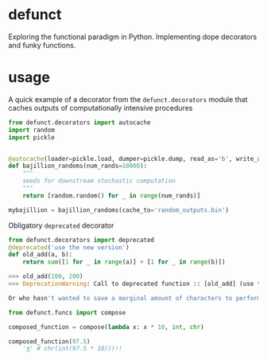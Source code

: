 # defunct
Exploring the functional paradigm in Python. Implementing dope decorators and funky functions.

# usage
A quick example of a decorator from the `defunct.decorators` module that caches 
outputs of computationally intensive procedures

```python
from defunct.decorators import autocache
import random 
import pickle


@autocache(loader=pickle.load, dumper=pickle.dump, read_as='b', write_as='b')
def bajillion_randoms(num_rands=10000):
    """
    seeds for downstream stochastic computation
    """
    return [random.random() for _ in range(num_rands)]    

mybajillion = bajillion_randoms(cache_to='random_outputs.bin')
```

Obligatory `deprecated` decorator

```python
from defunct.decorators import deprecated
@deprecated('use the new version')
def old_add(a, b):
    return sum([1 for _ in range(a)] + [1 for _ in range(b)])

>>> old_add(100, 200)
>>> DeprecationWarning: Call to deprecated function :: [old_add] (use the new version)

Or who hasn't wanted to save a marginal amount of characters to perform a composition?
```

```python
from defunct.funcs import compose

composed_function = compose(lambda x: x * 10, int, chr)

composed_function(97.5)
    'Ϗ' # chr(int(97.5 * 10)))!!
```


